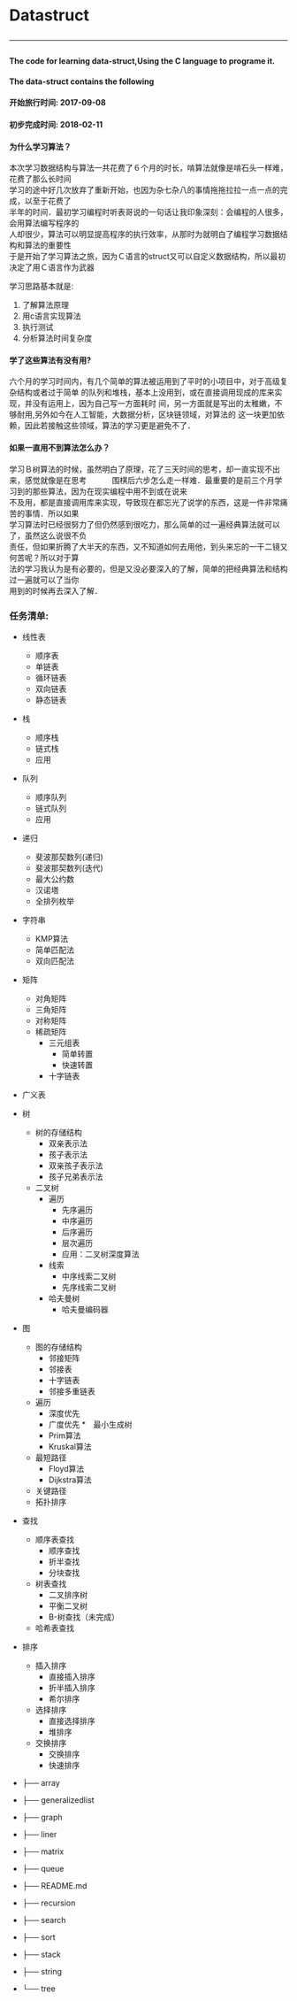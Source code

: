 # Datastruct<hr>

#### The code for learning data-struct,Using the C language to programe it.   
#### The data-struct contains the following   

#### 开始旅行时间: 2017-09-08   
#### 初步完成时间: 2018-02-11	    

#### 为什么学习算法？    
本次学习数据结构与算法一共花费了６个月的时长，啃算法就像是啃石头一样难，花费了那么长时间    
学习的途中好几次放弃了重新开始，也因为杂七杂八的事情拖拖拉拉一点一点的完成，以至于花费了     
半年的时间．最初学习编程时听表哥说的一句话让我印象深刻：会编程的人很多，会用算法编写程序的   
人却很少，算法可以明显提高程序的执行效率，从那时为就明白了编程学习数据结构和算法的重要性   
于是开始了学习算法之旅，因为Ｃ语言的struct又可以自定义数据结构，所以最初决定了用Ｃ语言作为武器

学习思路基本就是: 
1. 了解算法原理 
2. 用c语言实现算法 
3. 执行测试 
4. 分析算法时间复杂度　

#### 学了这些算法有没有用?
六个月的学习时间内，有几个简单的算法被运用到了平时的小项目中，对于高级复杂结构或者过于简单
的队列和堆栈，基本上没用到，或在直接调用现成的库来实现，并没有运用上，因为自己写一方面耗时
间，另一方面就是写出的太稚嫩，不够耐用,另外如今在人工智能，大数据分析，区块链领域，对算法的
这一块更加依赖，因此若接触这些领域，算法的学习更是避免不了．

#### 如果一直用不到算法怎么办？
学习Ｂ树算法的时候，虽然明白了原理，花了三天时间的思考，却一直实现不出来，感觉就像是在思考　　　
围棋后六步怎么走一样难．最重要的是前三个月学习到的那些算法，因为在现实编程中用不到或在说来   
不及用，都是直接调用库来实现，导致现在都忘光了说学的东西，这是一件非常痛苦的事情．所以如果   
学习算法时已经很努力了但仍然感到很吃力，那么简单的过一遍经典算法就可以了，虽然这么说很不负   
责任，但如果折腾了大半天的东西，又不知道如何去用他，到头来忘的一干二镜又何苦呢？所以对于算   
法的学习我认为是有必要的，但是又没必要深入的了解，简单的把经典算法和结构过一遍就可以了当你   
用到的时候再去深入了解．    

###  任务清单:

* 线性表
	* 顺序表
	* 单链表
	* 循环链表
	* 双向链表
	* 静态链表
* 栈
	* 顺序栈
	* 链式栈
	* 应用
* 队列
	* 顺序队列
	* 链式队列
	* 应用
* 递归
	* 斐波那契数列(递归)
	* 斐波那契数列(迭代)
	* 最大公约数
	* 汉诺塔
	* 全排列枚举
	
* 字符串
	* KMP算法
	* 简单匹配法
	* 双向匹配法
* 矩阵
	* 对角矩阵
	* 三角矩阵
	* 对称矩阵
	* 稀疏矩阵
		* 三元组表
			* 简单转置
			* 快速转置
		* 十字链表
* 广义表
* 树
	* 树的存储结构
		* 双亲表示法
		* 孩子表示法
		* 双亲孩子表示法
		* 孩子兄弟表示法
	* 二叉树
		* 遍历
			* 先序遍历
			* 中序遍历
			* 后序遍历
			* 层次遍历
			* 应用：二叉树深度算法
		* 线索
			* 中序线索二叉树
			* 先序线索二叉树
		* 哈夫曼树
			* 哈夫曼编码器
* 图
	* 图的存储结构
		* 邻接矩阵
		* 邻接表
		* 十字链表
		* 邻接多重链表
	* 遍历
		* 深度优先
		* 广度优先
	*　最小生成树
		* Prim算法
		* Kruskal算法
	* 最短路径
		* Floyd算法
		* Dijkstra算法
	* 关键路径
	* 拓扑排序
* 查找
	* 顺序表查找
		* 顺序查找
		* 折半查找
		* 分块查找
	* 树表查找
		* 二叉排序树
		* 平衡二叉树
		* B-树查找（未完成）
	* 哈希表查找
* 排序
	* 插入排序
		* 直接插入排序
		* 折半插入排序
		* 希尔排序
	* 选择排序
		* 直接选择排序
		* 堆排序
	* 交换排序
		* 交换排序
		* 快速排序
	

*  ├── array
*  ├── generalizedlist
*  ├── graph
*  ├── liner
*  ├── matrix
*  ├── queue
*  ├── README.md
*  ├── recursion
*  ├── search
*  ├── sort
*  ├── stack
*  ├── string
*  └── tree

